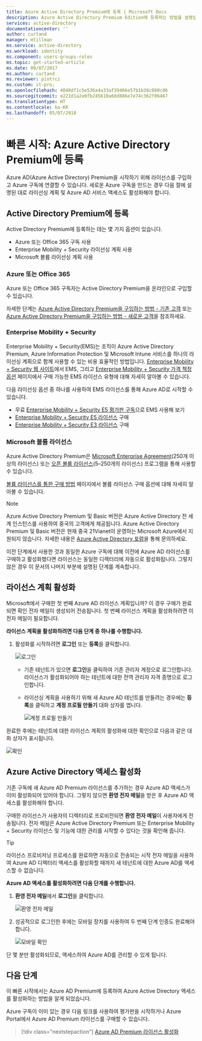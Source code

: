 ```yaml
---
title: Azure Active Directory Premium에 등록 | Microsoft Docs
description: Azure Active Directory Premium Edition에 등록하는 방법을 설명입니다.
services: active-directory
documentationcenter: ''
author: curtand
manager: mtillman
ms.service: active-directory
ms.workload: identity
ms.component: users-groups-roles
ms.topic: get-started-article
ms.date: 09/07/2017
ms.author: curtand
ms.reviewer: piotrci
ms.custom: it-pro;
ms.openlocfilehash: 4048df1c5e536a4a33af39466e57b1b38c080c06
ms.sourcegitcommit: e221d1a2e0fb245610a6dd886e7e74c362f06467
ms.translationtype: HT
ms.contentlocale: ko-KR
ms.lasthandoff: 05/07/2018
---
```

# <a name="quickstart-sign-up-for-azure-active-directory-premium"></a>빠른 시작: Azure Active Directory Premium에 등록
Azure AD(Azure Active Directory) Premium을 시작하기 위해 라이선스를 구입하고 Azure 구독에 연결할 수 있습니다. 새로운 Azure 구독을 만드는 경우 다음 절에 설명된 대로 라이선싱 계획 및 Azure AD 서비스 액세스도 활성화해야 합니다. 

## <a name="sign-up-for-active-directory-premium"></a>Active Directory Premium에 등록
Active Directory Premium에 등록하는 데는 몇 가지 옵션이 있습니다. 
* Azure 또는 Office 365 구독 사용
* Enterprise Mobility + Security 라이선싱 계획 사용
* Microsoft 볼륨 라이선싱 계획 사용

### <a name="azure-or-office-365"></a>Azure 또는 Office 365 
Azure 또는 Office 365 구독자는 Active Directory Premium을 온라인으로 구입할 수 있습니다. 

자세한 단계는 [Azure Active Directory Premium을 구입하는 방법 - 기존 고객](https://channel9.msdn.com/Series/Azure-Active-Directory-Videos-Demos/How-to-Purchase-Azure-Active-Directory-Premium-Existing-Customer) 또는 [Azure Active Directory Premium을 구입하는 방법 - 새로운 고객](https://channel9.msdn.com/Series/Azure-Active-Directory-Videos-Demos/How-to-Purchase-Azure-Active-Directory-Premium-New-Customers)을 참조하세요.  

### <a name="enterprise-mobility--security"></a>Enterprise Mobility + Security
Enterprise Mobility + Security(EMS)는 조직이 Azure Active Directory Premium, Azure Information Protection 및 Microsoft Intune 서비스를 하나의 라이선싱 계획으로 함께 사용할 수 있는 비용 효율적인 방법입니다. [Enterprise Mobility + Security 웹 사이트](https://www.microsoft.com/cloud-platform/enterprise-mobility-security)에서 EMS, 그리고 [Enterprise Mobility + Security 가격 책정 옵션](https://www.microsoft.com/cloud-platform/enterprise-mobility-security-pricing) 페이지에서 구매 가능한 EMS 라이선스 유형에 대해 자세히 알아볼 수 있습니다.  

다음 라이선싱 옵션 중 하나를 사용하여 EMS 라이선스를 통해 Azure AD로 시작할 수 있습니다.

- 무료 [Enterprise Mobility + Security E5 평가판 구독](https://signup.microsoft.com/Signup?OfferId=87dd2714-d452-48a0-a809-d2f58c4f68b7&ali=1)으로 EMS 사용해 보기
- [Enterprise Mobility + Security E5 라이선스](https://signup.microsoft.com/Signup?OfferId=e6de2192-536a-4dc3-afdc-9e2602b6c790&ali=1) 구매
- [Enterprise Mobility + Security E3 라이선스](https://signup.microsoft.com/Signup?OfferId=4BBA281F-95E8-4136-8B0F-037D6062F54C&ali=1) 구매

### <a name="microsoft-volume-licensing"></a>Microsoft 볼륨 라이선스
Azure Active Directory Premium은 [Microsoft Enterprise Agreement](https://www.microsoft.com/en-us/licensing/licensing-programs/enterprise.aspx)(250개 이상의 라이선스) 또는 [오픈 볼륨 라이선스](https://www.microsoft.com/en-us/licensing/licensing-programs/open-license.aspx)(5–250개의 라이선스) 프로그램을 통해 사용할 수 있습니다.

[볼륨 라이선스를 통한 구매 방법](https://www.microsoft.com/licensing/how-to-buy/how-to-buy.aspx) 페이지에서 볼륨 라이선스 구매 옵션에 대해 자세히 알아볼 수 있습니다.

> [!NOTE]
> Azure Active Directory Premium 및 Basic 버전은 Azure Active Directory 전 세계 인스턴스를 사용하여 중국의 고객에게 제공됩니다. Azure Active Directory Premium 및 Basic 버전은 현재 중국 21Vianet이 운영하는 Microsoft Azure에서 지원되지 않습니다. 자세한 내용은 [Azure Active Directory 포럼](https://feedback.azure.com/forums/169401-azure-active-directory/)을 통해 문의하세요.

이전 단계에서 사용한 것과 동일한 Azure 구독에 대해 이전에 Azure AD 라이선스를 구매하고 활성화했다면 라이선스는 동일한 디렉터리에 자동으로 활성화됩니다. 그렇지 않은 경우 이 문서의 나머지 부분에 설명된 단계를 계속합니다.

## <a name="activate-your-license-plan"></a>라이선스 계획 활성화
Microsoft에서 구매한 첫 번째 Azure AD 라이선스 계획입니까? 이 경우 구매가 완료되면 확인 전자 메일이 생성되어 전송됩니다. 첫 번째 라이선스 계획을 활성화하려면 이 전자 메일이 필요합니다.

**라이선스 계획을 활성화하려면 다음 단계 중 하나를 수행합니다.**

1. 활성화를 시작하려면 **로그인** 또는 **등록**을 클릭합니다.
   
    ![로그인][1]

    - 기존 테넌트가 있으면 **로그인**을 클릭하여 기존 관리자 계정으로 로그인합니다. 라이선스가 활성화되어야 하는 테넌트에 대한 전역 관리자 자격 증명으로 로그인합니다.

    - 라이선싱 계획을 사용하기 위해 새 Azure AD 테넌트를 만들려는 경우에는 **등록**을 클릭하고 **계정 프로필 만들기** 대화 상자를 엽니다.

        ![계정 프로필 만들기][2]

완료한 후에는 테넌트에 대한 라이선스 계획의 활성화에 대한 확인으로 다음과 같은 대화 상자가 표시됩니다.

![확인][3]

## <a name="activate-your-azure-active-directory-access"></a>Azure Active Directory 액세스 활성화
기존 구독에 새 Azure AD Premium 라이선스를 추가하는 경우 Azure AD 액세스가 이미 활성화되어 있어야 합니다. 그렇지 않으면 **환영 전자 메일**을 받은 후 Azure AD 액세스를 활성화해야 합니다.  

구매한 라이선스가 사용자의 디렉터리로 프로비전되면 **환영 전자 메일**이 사용자에게 전송됩니다. 전자 메일은 Azure Active Directory Premium 또는 Enterprise Mobility + Security 라이선스 및 기능에 대한 관리를 시작할 수 있다는 것을 확인해 줍니다. 

> [!TIP]
> 라이선스 프로비저닝 프로세스를 완료하면 자동으로 전송되는 시작 전자 메일을 사용하여 Azure AD 디렉터리 액세스를 활성화할 때까지 새 테넌트에 대한 Azure AD를 액세스할 수 없습니다. 

**Azure AD 액세스를 활성화하려면 다음 단계를 수행합니다.**

1. **환영 전자 메일**에서 **로그인**을 클릭합니다. 
   
    ![환영 전자 메일][4]
2. 성공적으로 로그인한 후에는 모바일 장치를 사용하여 두 번째 단계 인증도 완료해야 합니다.
   
    ![모바일 확인][5]

단 몇 분만 활성화되므로, 액세스하여 Azure AD를 관리할 수 있게 됩니다. 

## <a name="next-steps"></a>다음 단계
이 빠른 시작에서는 Azure AD Premium에 등록하여 Azure Active Directory 액세스를 활성화하는 방법을 알게 되었습니다. 

Azure 구독이 이미 있는 경우 다음 링크를 사용하여 평가판을 시작하거나 Azure Portal에서 Azure AD Premium 라이선스를 구매할 수 있습니다.

> [!div class="nextstepaction"]
> [Azure AD Premium 라이선스 활성화](https://aad.portal.azure.com/#blade/Microsoft_AAD_IAM/TryBuyProductBlade) 

<!--Image references-->
[1]: ./media/active-directory-get-started-premium/MOLSEmail.png
[2]: ./media/active-directory-get-started-premium/MOLSAccountProfile.png
[3]: ./media/active-directory-get-started-premium/MOLSThankYou.png
[4]: ./media/active-directory-get-started-premium/AADEmail.png
[5]: ./media/active-directory-get-started-premium/SignUppage.png
[6]: ./media/active-directory-get-started-premium/Subscriptionspage.png
[7]: ./media/active-directory-get-started-premium/Premiuminportal.png
[8]: ./media/active-directory-get-started-premium/Premiuminportal_large.png
[9]: ./media/active-directory-get-started-premium/Signuppage_oops.png
[10]: ./media/active-directory-get-started-premium/contosolicenseplan.png
[11]: ./media/active-directory-get-started-premium/Assignlicensespicker.png
[12]: ./media/active-directory-get-started-premium/Usagelocation.png
